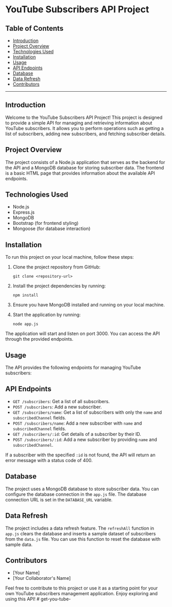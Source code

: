 # YouTube Subscribers API Project

## Table of Contents
- [Introduction](#introduction)
- [Project Overview](#project-overview)
- [Technologies Used](#technologies-used)
- [Installation](#installation)
- [Usage](#usage)
- [API Endpoints](#api-endpoints)
- [Database](#database)
- [Data Refresh](#data-refresh)
- [Contributors](#contributors)

---

## Introduction
Welcome to the YouTube Subscribers API Project! This project is designed to provide a simple API for managing and retrieving information about YouTube subscribers. It allows you to perform operations such as getting a list of subscribers, adding new subscribers, and fetching subscriber details.

## Project Overview
The project consists of a Node.js application that serves as the backend for the API and a MongoDB database for storing subscriber data. The frontend is a basic HTML page that provides information about the available API endpoints.

## Technologies Used
- Node.js
- Express.js
- MongoDB
- Bootstrap (for frontend styling)
- Mongoose (for database interaction)

## Installation
To run this project on your local machine, follow these steps:

1. Clone the project repository from GitHub:
   ```
   git clone <repository-url>
   ```

2. Install the project dependencies by running:
   ```
   npm install
   ```

3. Ensure you have MongoDB installed and running on your local machine.

4. Start the application by running:
   ```
   node app.js
   ```

The application will start and listen on port 3000. You can access the API through the provided endpoints.

## Usage
The API provides the following endpoints for managing YouTube subscribers:

## API Endpoints
- `GET /subscribers`: Get a list of all subscribers.
- `POST /subscribers`: Add a new subscriber.
- `GET /subscribers/name`: Get a list of subscribers with only the `name` and `subscribedChannel` fields.
- `POST /subscribers/name`: Add a new subscriber with `name` and `subscribedChannel` fields.
- `GET /subscribers/:id`: Get details of a subscriber by their ID.
- `POST /subscribers/:id`: Add a new subscriber by providing `name` and `subscribedChannel`.

If a subscriber with the specified `:id` is not found, the API will return an error message with a status code of 400.

## Database
The project uses a MongoDB database to store subscriber data. You can configure the database connection in the `app.js` file. The database connection URL is set in the `DATABASE_URL` variable.

## Data Refresh
The project includes a data refresh feature. The `refreshAll` function in `app.js` clears the database and inserts a sample dataset of subscribers from the `data.js` file. You can use this function to reset the database with sample data.

## Contributors
- [Your Name]
- [Your Collaborator's Name]

Feel free to contribute to this project or use it as a starting point for your own YouTube subscribers management application. Enjoy exploring and using this API!
#   g e t - y o u - t u b e - 
 
 
